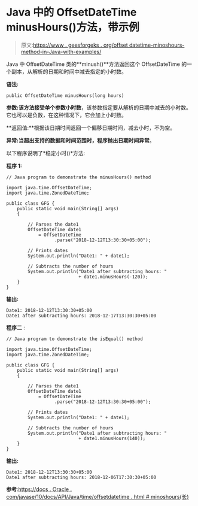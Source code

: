 # Java 中的 OffsetDateTime minusHours()方法，带示例

> 原文:[https://www . geesforgeks . org/offset datetime-minoshours-method-in-Java-with-examples/](https://www.geeksforgeeks.org/offsetdatetime-minushours-method-in-java-with-examples/)

Java 中 OffsetDateTime 类的**minush()**方法返回这个 OffsetDateTime 的一个副本，从解析的日期和时间中减去指定的小时数。

**语法:**

```
public OffsetDateTime minusHours(long hours)

```

**参数:**该方法接受单个参数**小时数**，该参数指定要从解析的日期中减去的小时数。它也可以是负数，在这种情况下，它会加上小时数。

**返回值:**根据该日期时间返回一个偏移日期时间，减去小时，不为空。

**异常:**当超出支持的数据和时间范围时，程序抛出**日期时间异常**。

以下程序说明了*稳定小时()*方法:

**程序 1:**

```
// Java program to demonstrate the minusHours() method

import java.time.OffsetDateTime;
import java.time.ZonedDateTime;

public class GFG {
    public static void main(String[] args)
    {

        // Parses the date1
        OffsetDateTime date1
            = OffsetDateTime
                  .parse("2018-12-12T13:30:30+05:00");

        // Prints dates
        System.out.println("Date1: " + date1);

        // Subtracts the number of hours
        System.out.println("Date1 after subtracting hours: "
                           + date1.minusHours(-120));
    }
}
```

**输出:**

```
Date1: 2018-12-12T13:30:30+05:00
Date1 after subtracting hours: 2018-12-17T13:30:30+05:00

```

**程序二** :

```
// Java program to demonstrate the isEqual() method

import java.time.OffsetDateTime;
import java.time.ZonedDateTime;

public class GFG {
    public static void main(String[] args)
    {

        // Parses the date1
        OffsetDateTime date1
            = OffsetDateTime
                  .parse("2018-12-12T13:30:30+05:00");

        // Prints dates
        System.out.println("Date1: " + date1);

        // Subtracts the number of hours
        System.out.println("Date1 after subtracting hours: "
                           + date1.minusHours(140));
    }
}
```

**输出:**

```
Date1: 2018-12-12T13:30:30+05:00
Date1 after subtracting hours: 2018-12-06T17:30:30+05:00

```

**参考**:[https://docs . Oracle . com/javase/10/docs/API/Java/time/offsetdatetime . html # minoshours(长)](https://docs.oracle.com/javase/10/docs/api/java/time/OffsetDateTime.html#minusHours(long))